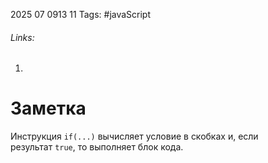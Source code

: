 2025 07 0913 11
Tags: #javaScript 
###### Links: 
1) 
# Заметка
Инструкция `if(...)` вычисляет условие в скобках и, если результат `true`, то выполняет блок кода.
